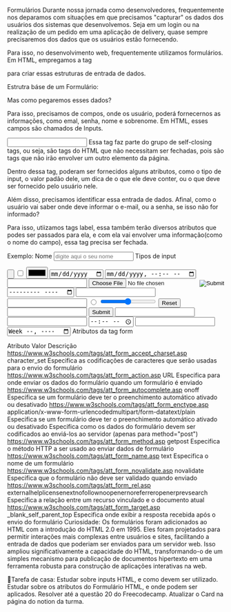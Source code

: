 Formulários
Durante nossa jornada como desenvolvedores, frequentemente nos deparamos com situações em que precisamos "capturar" os dados dos usuários dos sistemas que desenvolvemos. Seja em um login ou na realização de um pedido em uma aplicação de delivery, quase sempre precisaremos dos dados que os usuários estão fornecendo.

Para isso, no desenvolvimento web, frequentemente utilizamos formulários. Em HTML, empregamos a tag <form></form> para criar essas estruturas de entrada de dados.

Estrutra báse de um Formulário:
<form>
	<!--Conteudo do formulário-->
</from>
Mas como pegaremos esses dados?

Para isso, precisamos de compos, onde os usuário, poderá fornecernos as informações, como emal, senha, nome e sobrenome. Em HTML, esses campos são chamados de Inputs.

<input />
Essa tag faz parte do grupo de self-closing tags, ou seja, são tags do HTML que não necessitam ser fechadas, pois são tags que não irão envolver um outro elemento da página.

Dentro dessa tag, poderam ser fornecidos alguns atributos, como o tipo de input, o valor padão dele, um dica de o que ele deve conter, ou o que deve ser fornecido pelo usuário nele.

Além disso, precisamos identificar essa entrada de dados. Afinal, como o usuário vai saber onde deve informar o e-mail, ou a senha, se isso não for informado?

Para isso, utiizamos tags label, essa também terão diversos atributos que podes ser passados para ela, e com ela vai envolver uma informação(como o nome do campo), essa tag precisa ser fechada.

Exemplo:
<label for="nome">Nome</label>
<input id="nome" type="text" placeholder="digite aqui o seu nome" />
Tipos de input

<input type="button">
<input type="checkbox">
<input type="color">
<input type="date">
<input type="datetime-local">
<input type="email">
<input type="file">
<input type="hidden">
<input type="image">
<input type="month">
<input type="number">
<input type="password">
<input type="radio">
<input type="range">
<input type="reset">
<input type="search">
<input type="submit">
<input type="tel">
<input type="text">
<input type="time">
<input type="url">
<input type="week">
Atributos da tag form

Atributo	Valor	Descrição
https://www.w3schools.com/tags/att_form_accept_charset.asp	character_set	Especifica as codificações de caracteres que serão usadas para o envio do formulário
https://www.w3schools.com/tags/att_form_action.asp	URL	Especifica para onde enviar os dados do formulário quando um formulário é enviado
https://www.w3schools.com/tags/att_form_autocomplete.asp	onoff	Especifica se um formulário deve ter o preenchimento automático ativado ou desativado
https://www.w3schools.com/tags/att_form_enctype.asp	application/x-www-form-urlencodedmultipart/form-datatext/plain	Especifica se um formulário deve ter o preenchimento automático ativado ou desativado
Especifica como os dados do formulário devem ser codificados ao enviá-los ao servidor (apenas para method="post")		
https://www.w3schools.com/tags/att_form_method.asp	getpost	Especifica o método HTTP a ser usado ao enviar dados de formulário
https://www.w3schools.com/tags/att_form_name.asp	text	Especifica o nome de um formulário
https://www.w3schools.com/tags/att_form_novalidate.asp	novalidate	Especifica que o formulário não deve ser validado quando enviado
https://www.w3schools.com/tags/att_form_rel.asp	externalhelplicensenextnofollownoopenernoreferreropenerprevsearch	Especifica a relação entre um recurso vinculado e o documento atual
https://www.w3schools.com/tags/att_form_target.asp	_blank_self_parent_top	Especifica onde exibir a resposta recebida após o envio do formulário
Curiosidade:
Os formulários foram adicionados ao HTML com a introdução do HTML 2.0 em 1995. Eles foram projetados para permitir interações mais complexas entre usuários e sites, facilitando a entrada de dados que poderiam ser enviados para um servidor web. Isso ampliou significativamente a capacidade do HTML, transformando-o de um simples mecanismo para publicação de documentos hipertexto em uma ferramenta robusta para construção de aplicações interativas na web.

🏡Tarefa de casa:
Estudar sobre inputs HTML, e como devem ser utilizado.
Estudar sobre os atributos do Formulário HTML, e onde podem ser aplicados.
Resolver até a questão 20 do Freecodecamp.
Atualizar o Card na página do notion da turma.